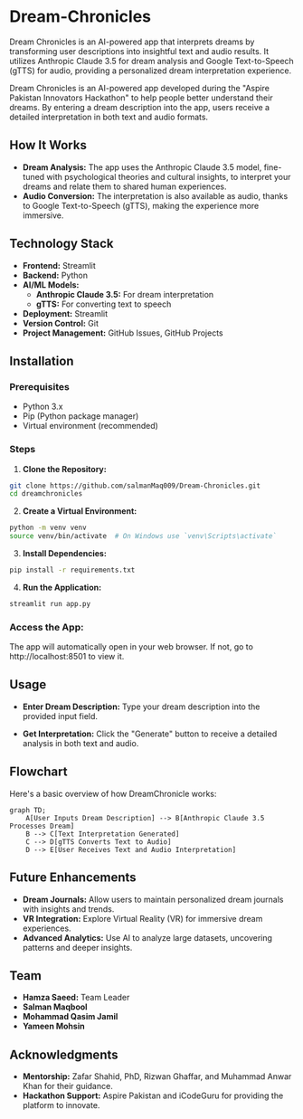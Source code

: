 # Dream-Chronicles
Dream Chronicles is an AI-powered app that interprets dreams by transforming user descriptions into insightful text and audio results. It utilizes Anthropic Claude 3.5 for dream analysis and Google Text-to-Speech (gTTS) for audio, providing a personalized dream interpretation experience.

Dream Chronicles is an AI-powered app developed during the "Aspire Pakistan Innovators Hackathon" to help people better understand their dreams. By entering a dream description into the app, users receive a detailed interpretation in both text and audio formats.

## How It Works
- **Dream Analysis:** The app uses the Anthropic Claude 3.5 model, fine-tuned with psychological theories and cultural insights, to interpret your dreams and relate them to shared human experiences.
- **Audio Conversion:** The interpretation is also available as audio, thanks to Google Text-to-Speech (gTTS), making the experience more immersive.

## Technology Stack
- **Frontend:** Streamlit
- **Backend:** Python
- **AI/ML Models:**  
  - **Anthropic Claude 3.5:** For dream interpretation  
  - **gTTS:** For converting text to speech
- **Deployment:** Streamlit
- **Version Control:** Git
- **Project Management:** GitHub Issues, GitHub Projects

## Installation

### Prerequisites
- Python 3.x
- Pip (Python package manager)
- Virtual environment (recommended)

### Steps

1. **Clone the Repository:**
```bash
git clone https://github.com/salmanMaq009/Dream-Chronicles.git
cd dreamchronicles
```

2. **Create a Virtual Environment:**
```bash
python -m venv venv
source venv/bin/activate  # On Windows use `venv\Scripts\activate`
```

3. **Install Dependencies:**
```bash
pip install -r requirements.txt
```

4. **Run the Application:**
```bash
streamlit run app.py
```

### Access the App:

The app will automatically open in your web browser. If not, go to http://localhost:8501 to view it.

## Usage

- **Enter Dream Description:**
Type your dream description into the provided input field.

- **Get Interpretation:**
Click the "Generate" button to receive a detailed analysis in both text and audio.

## Flowchart
Here's a basic overview of how DreamChronicle works:

```mermaid
graph TD;
    A[User Inputs Dream Description] --> B[Anthropic Claude 3.5 Processes Dream]
    B --> C[Text Interpretation Generated]
    C --> D[gTTS Converts Text to Audio]
    D --> E[User Receives Text and Audio Interpretation]
```

## Future Enhancements

- **Dream Journals:** Allow users to maintain personalized dream journals with insights and trends.
- **VR Integration:** Explore Virtual Reality (VR) for immersive dream experiences.
- **Advanced Analytics:** Use AI to analyze large datasets, uncovering patterns and deeper insights.

## Team

- **Hamza Saeed:** Team Leader
- **Salman Maqbool**
- **Mohammad Qasim Jamil**
- **Yameen Mohsin**

## Acknowledgments

- **Mentorship:** Zafar Shahid, PhD, Rizwan Ghaffar, and Muhammad Anwar Khan for their guidance.
- **Hackathon Support:** Aspire Pakistan and iCodeGuru for providing the platform to innovate.
